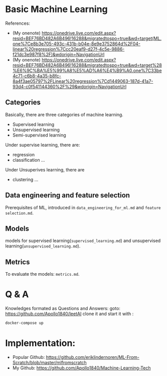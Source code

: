 # Basic Machine Learning

References: 
- (My onenote) https://onedrive.live.com/edit.aspx?resid=BEF76BD482A6B496!16288&migratedtospo=true&wd=target(ML.one%7Ce8b3e705-493c-431b-b04e-8e9e3752864d%2F04-linear%20regression%7Ccc20eaf9-d27f-4c5e-9886-f21dc3e987f8%2F)&wdorigin=NavigationUrl
- (My onenote) https://onedrive.live.com/edit.aspx?resid=BEF76BD482A6B496!16288&migratedtospo=true&wd=target%28%E6%9C%BA%E5%99%A8%E5%AD%A6%E4%B9%A0.one%7C33be4c71-c6b8-4a35-b8fc-8a4f3ae05797%2FLinear%20regression%7Cd1449063-187d-41a7-93d4-c0f541144360%2F%29&wdorigin=NavigationUrl

## Categories
Basically, there are three categories of machine learning.
- Supervised learning
- Unsupervised learning
- Semi-supervised learning

Under supervise learning, there are:
- regression
- classification ...

Under Unsuperives learning, there are 
- clustering ...

## Data engineering and feature selection
Prerequisites of ML, introduced in `data_engineering_for_ml.md` 
and `feature selection.md`. 

## Models
models for supervised learning(`supervised_learning.md`) and unsupervised learning(`unsupervised_learning.md`).

## Metrics
To evaluate the models: `metrics.md`.

# Q & A
Knowledges formated as Questions and Answers:
goto: https://github.com/Apollo1840/leetAI
clone it and start it with :

```bash
docker-compose up
```

# Implementation: 
- Popular Github: https://github.com/eriklindernoren/ML-From-Scratch/blob/master/mlfromscratch
- My Github:  https://github.com/Apollo1840/Machine-Learning-Tech